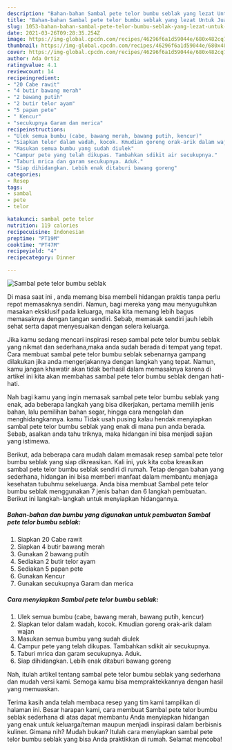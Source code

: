 ```yaml
---
description: "Bahan-bahan Sambal pete telor bumbu seblak yang lezat Untuk Jualan"
title: "Bahan-bahan Sambal pete telor bumbu seblak yang lezat Untuk Jualan"
slug: 1053-bahan-bahan-sambal-pete-telor-bumbu-seblak-yang-lezat-untuk-jualan
date: 2021-03-26T09:28:35.254Z
image: https://img-global.cpcdn.com/recipes/46296f6a1d59044e/680x482cq70/sambal-pete-telor-bumbu-seblak-foto-resep-utama.jpg
thumbnail: https://img-global.cpcdn.com/recipes/46296f6a1d59044e/680x482cq70/sambal-pete-telor-bumbu-seblak-foto-resep-utama.jpg
cover: https://img-global.cpcdn.com/recipes/46296f6a1d59044e/680x482cq70/sambal-pete-telor-bumbu-seblak-foto-resep-utama.jpg
author: Ada Ortiz
ratingvalue: 4.1
reviewcount: 14
recipeingredient:
- "20 Cabe rawit"
- "4 butir bawang merah"
- "2 bawang putih"
- "2 butir telor ayam"
- "5 papan pete"
- " Kencur"
- "secukupnya Garam dan merica"
recipeinstructions:
- "Ulek semua bumbu (cabe, bawang merah, bawang putih, kencur)"
- "Siapkan telor dalam wadah, kocok. Kmudian goreng orak-arik dalam wajan"
- "Masukan semua bumbu yang sudah diulek"
- "Campur pete yang telah dikupas. Tambahkan sdikit air secukupnya."
- "Taburi mrica dan garam secukupnya. Aduk."
- "Siap dihidangkan. Lebih enak ditaburi bawang goreng"
categories:
- Resep
tags:
- sambal
- pete
- telor

katakunci: sambal pete telor 
nutrition: 119 calories
recipecuisine: Indonesian
preptime: "PT19M"
cooktime: "PT47M"
recipeyield: "4"
recipecategory: Dinner

---
```



![Sambal pete telor bumbu seblak](https://img-global.cpcdn.com/recipes/46296f6a1d59044e/680x482cq70/sambal-pete-telor-bumbu-seblak-foto-resep-utama.jpg)

Di masa  saat ini , anda memang bisa membeli hidangan praktis tanpa perlu repot memasaknya sendiri. Namun, bagi mereka yang mau menyuguhkan masakan eksklusif pada keluarga, maka kita memang lebih bagus memasaknya dengan tangan sendiri. Sebab, memasak sendiri jauh lebih sehat serta dapat menyesuaikan dengan selera keluarga.

Jika kamu sedang mencari inspirasi resep sambal pete telor bumbu seblak yang nikmat dan sederhana,maka anda sudah berada di tempat yang tepat. Cara membuat sambal pete telor bumbu seblak  sebenarnya gampang dilakukan jika anda mengerjakannya dengan langkah yang tepat. Namun, kamu jangan khawatir akan tidak berhasil dalam memasaknya 
karena di artikel ini kita akan membahas sambal pete telor bumbu seblak dengan hati-hati.  



Nah bagi kamu yang ingin memasak sambal pete telor bumbu seblak yang enak, ada beberapa langkah yang bisa dikerjakan, pertama memilih jenis bahan, lalu pemilihan bahan segar, hingga cara mengolah dan menghidangkannya. kamu Tidak usah pusing kalau hendak menyiapkan sambal pete telor bumbu seblak yang enak di mana pun anda berada. Sebab, asalkan anda  tahu triknya, maka hidangan ini bisa menjadi sajian yang istimewa.

Berikut, ada beberapa cara mudah dalam memasak resep sambal pete telor bumbu seblak yang siap dikreasikan. Kali ini, yuk kita coba kreasikan sambal pete telor bumbu seblak sendiri di rumah. Tetap dengan bahan yang sederhana, hidangan ini bisa memberi manfaat dalam membantu menjaga kesehatan tubuhmu sekeluarga. Anda bisa membuat Sambal pete telor bumbu seblak menggunakan 7 jenis bahan dan 6 langkah pembuatan. Berikut ini langkah-langkah untuk menyiapkan hidangannya.

<!--inarticleads1-->

##### Bahan-bahan dan bumbu yang digunakan untuk pembuatan Sambal pete telor bumbu seblak:

1. Siapkan 20 Cabe rawit
1. Siapkan 4 butir bawang merah
1. Gunakan 2 bawang putih
1. Sediakan 2 butir telor ayam
1. Sediakan 5 papan pete
1. Gunakan  Kencur
1. Gunakan secukupnya Garam dan merica




<!--inarticleads2-->

##### Cara menyiapkan Sambal pete telor bumbu seblak:

1. Ulek semua bumbu (cabe, bawang merah, bawang putih, kencur)
1. Siapkan telor dalam wadah, kocok. Kmudian goreng orak-arik dalam wajan
1. Masukan semua bumbu yang sudah diulek
1. Campur pete yang telah dikupas. Tambahkan sdikit air secukupnya.
1. Taburi mrica dan garam secukupnya. Aduk.
1. Siap dihidangkan. Lebih enak ditaburi bawang goreng




Nah, itulah artikel tentang  sambal pete telor bumbu seblak  yang sederhana dan mudah versi kami. Semoga kamu bisa mempraktekkannya dengan hasil yang memuaskan. 

Terima kasih anda telah membaca resep yang tim kami tampilkan di halaman ini. Besar harapan kami, cara membuat  Sambal pete telor bumbu seblak sederhana di atas dapat membantu Anda menyiapkan hidangan yang enak untuk keluarga/teman maupun menjadi inspirasi dalam berbisnis kuliner. Gimana nih? Mudah bukan? Itulah cara menyiapkan sambal pete telor bumbu seblak yang bisa Anda praktikkan di rumah. Selamat mencoba!

